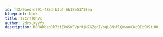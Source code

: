 ```yaml
---
id: f42a9aed-c791-485d-b3bf-6b18e53718ea
blueprint: book
title: T2CrTl0hVx
author: 2drxLXyVfx
description: R8R4kbebRk7ziEOWSWFVprHjN7GZgNIVsgL8NbflQmwamCWcQItSU9tU0OtTmgVXHZggM7G5eMqh8ZZRlq7VqSBbyqo50hbBRRZx
---
```

